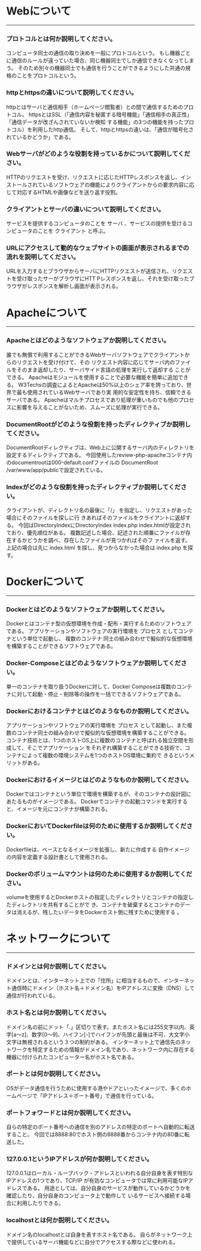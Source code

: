 # Webについて
---
### プロトコルとは何か説明してください。
コンピュータ同士の通信の取り決めを一般にプロトコルという。
もし機器ごとに通信のルールが違っていた場合、同じ機器同士でしか通信できなくなってしまう。
そのため別々の機器同士でも通信を行うことができるようにした共通の規格のことをプロトコルという。


### httpとhttpsの違いについて説明してください。
httpとはサーバと通信相手（ホームページ閲覧者）との間で通信するためのプロトコル。
httpsとはSSL（「通信内容を秘匿する暗号機能」「通信相手の真正性」「通信データが改ざんされていないか検知
する機能」の3つの機能を持ったプロトコル）を利用したhttp通信。
そして、httpとhttpsの違いは、「通信が暗号化されているかどうか」である。


### Webサーバがどのような役割を持っているかについて説明してください。
HTTPのリクエストを受け、リクエストに応じたHTTPレスポンスを返し、インストールされているソフトウェアの機能によりクライアントからの要求内容に応じて対応するHTMLや画像などを送り返す役割。


### クライアントとサーバの違いについて説明してください。
サービスを提供するコンピュータのことを サーバ 、サービスの提供を受けるコンピュータのことを クライアント と呼ぶ。


### URLにアクセスして動的なウェブサイトの画面が表示されるまでの流れを説明してください。
URLを入力するとブラウザからサーバにHTTPリクエストが送信され、リクエストを受け取ったサーがブラウザにHTT
Pレスポンスを返し、それを受け取ったブラウザがレスポンスを解析し画面が表示される。



# Apacheについて
---
### Apacheとはどのようなソフトウェアか説明してください。
誰でも無償で利用することができるWebサーバソフトウェアでクライアントからのリクエストを受け付けて、その
リクエスト内容に応じてサーバ内のファイルをそのまま返却したり、サーバサイド言語の処理を実行して返却する
ことができる。
Apacheはモジュールを使用することで必要な機能を簡単に追加できる。
W3Techsの調査によるとApacheは50%以上のシェア率を誇っており、世界で最も使用されているWebサーバであり実
用的な安定性を持ち、信頼できるサーバである。
Apacheはマルチプロセスであり処理が重いものでも他のプロセスに影響を与えることがないため、スムーズに処理が実行できる。

### DocumentRootがどのような役割を持ったディレクティブか説明してください。
DocumentRootディレクティブは、Web上に公開するサーバ内のディレクトリを設定するディレクティブである。
今回使用したreview-php-apacheコンテナ内のdocumentrootは000-default.confファイルの 
DocumentRoot /var/www/app/publicで設定されている。

### Indexがどのような役割を持ったディレクティブか説明してください。
クライアントが、ディレクトリ名の最後に「/」 を指定し、リクエストがあった場合にそのファイルを探しに行
きあればそのファイルをクライアントに返却する。
今回はDirectoryIndexにDirectoryIndex index.php index.htmlが設定されており、優先順位がある。
複数記述した場合、記述された順番にファイルが存在するかどうかを調べ、存在したファイルが見つかればそのフ
ァイルを返す。
上記の場合は先に index.html を探し、見つからなかった場合は index.php を探す。

# Dockerについて
---
### Dockerとはどのようなソフトウェアか説明してください。
Dockerとはコンテナ型の仮想環境を作成・配布・実行するためのソフトウェアである。
アプリケーションやソフトウェアの実行環境を プロセス としてコンテナという単位で起動し、 複数のコンテナ
同士の組み合わせで擬似的な仮想環境を構築することができるソフトウェアである。


### Docker-Composeとはどのようなソフトウェアか説明してください。
単一のコンテナを取り扱うDockerに対して、Docker Composeは複数のコンテナに対して起動・停止・削除等の操作を一括でできるソフトウェアである。

### Dockerにおけるコンテナとはどのようなものか説明してください。
アプリケーションやソフトウェアの実行環境を プロセス として起動し、また複数のコンテナ同士の組み合わせで擬似的な仮想環境を構築することができる。
コンテナ技術とは、1つのホストOS上に複数のコンテナと呼ばれる独立空間を形成して、そこでアプリケーション
をそれぞれ構築することができる技術で、コンテナによって複数の環境システムを1つのホストOS環境に集約で
きるというメリットがある。

### Dockerにおけるイメージとはどのようなものか説明してください。
Dockerではコンテナという単位で環境を構築するが、そのコンテナの設計図にあたるものがイメージである。
Dockerでコンテナの起動コマンドを実行すると、イメージを元にコンテナが構築される。


### DockerにおいてDockerfileは何のために使用するか説明してください。
Dockerfileは、ベースとなるイメージを拡張し、新たに作成する 自作イメージ の内容を定義する設計書として使用される。

### Dockerのボリュームマウントは何のために使用するか説明してください。
volumeを使用するとDockerホストの指定したディレクトリとコンテナの指定したディレクトリを共有することがで
き、コンテナを破棄するとコンテナのデータは消えるが、残したいデータをDockerホスト側に残すために使用する
。

# ネットワークについて
---
### ドメインとは何か説明してください。
ドメインとは、インターネット上での「住所」に相当するもので、インターネット通信時にドメイン（ホスト名＋ドメイン名）をIPアドレスに変換（DNS）して通信が行われている。

### ホスト名とは何か説明してください。
ドメイン名の前にドット「.」区切りで表す。またホスト名には255文字以内、英字[a～z]、数字[0～9]、ハイフン[-]でハイフンが先頭と最後は不可、大文字小文字は無視されるという３つの制約がある。
インターネット上で通信先のネットワークを特定するための情報がドメイン名であり、ネットワーク内に存在する機器に付けられたコンピューター名がホスト名である。

### ポートとは何か説明してください。
OSがデータ通信を行うために使用する港やドアといったイメージで、多くのホームページで「IPアドレス＋ポート番号」で通信を行っている。

### ポートフォワードとは何か説明してください。
自らの特定のポート番号への通信を別のアドレスの特定のポートへ自動的に転送すること。
今回では8888:80でホスト側の8888番からコンテナ内の80番に転送した。

### 127.0.0.1というIPアドレスが何か説明してください。
127.0.0.1はローカル・ループバック・アドレスといわれる自分自身を表す特別なIPアドレスの1つであり、TCP/IP
が有効なコンピュータでは常に利用可能なIPアドレスである。
用途としては、自分自身のサービスが動作しているかどうかを確認したり、自分自身のコンピュータ上で動作して
いるサービスへ接続する場合に利用したりできる。

### localhostとは何か説明してください。
ドメイン名のlocalhostとは自身を表すホスト名である。
自らがネットワーク上で提供しているサーバ機能などに自分でアクセスする際などに使われる。

